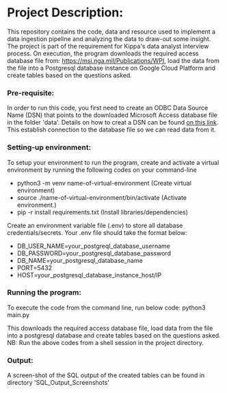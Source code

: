# Project Description:
This repository contains the code, data and resource used to implement a data ingestion pipeline and analyzing the data to draw-out some insight. The project is part of the requirement for Kippa's data analyst interview process.
On execution, the program downloads the required access database file from: https://msi.nga.mil/Publications/WPI, load the data from the file into a Postgresql database instance on Google Cloud Platform and create tables based on the questions asked.

### Pre-requisite:
In order to run this code, you first need to create an ODBC Data Source Name (DSN) that points to the downloaded Microsoft Access database file in the folder 'data'. Details on how to creat a DSN can be found [on this link](https://www.microfocus.com/documentation/silk-test/210/en/silktestworkbench-help-en/SILKTEST-413CCBCD-CREATINGDATASOURCEACCESSDATABASE-TSK.html). This establish connection to the database file so we can read data from it.

### Setting-up environment:
To setup your environment to run the program, create and activate a virtual environment by running
the following codes on your command-line
 - python3 -m venv name-of-virtual-environment (Create virtual environment)
 - source ./name-of-virtual-environment/bin/activate (Activate environment.)
 - pip -r install requirements.txt (Install libraries/dependencies)
 
Create an environment variable file (.env) to store all database credentials/secrets. Your .env file should take the format below:
- DB_USER_NAME=your_postgreql_database_username
- DB_PASSWORD=your_postgresql_database_password
- DB_NAME=your_postgresql_database_name
- PORT=5432
- HOST=your_postgresql_database_instance_host/IP

### Running the program:
To execute the code from the command line, run below code:
python3 main.py 

This downloads the required access database file, load data from the file into a postgresql database and create tables based on the questions asked.
NB: Run the above codes from a shell session in the project directory.

### Output:
A screen-shot of the SQL output of the created tables can be found in directory 'SQL_Output_Screenshots'
